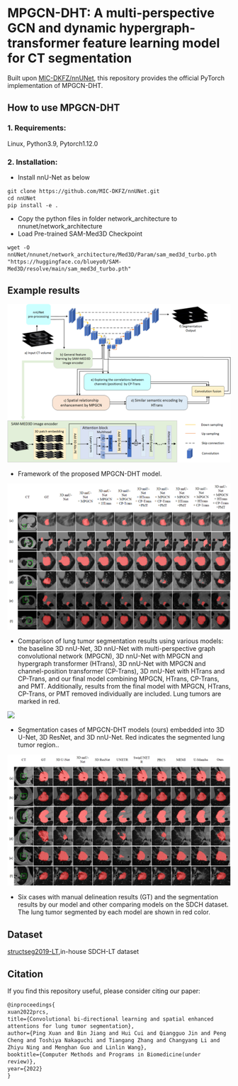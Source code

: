 # MPGCN-DHT: A multi-perspective GCN and dynamic hypergraph-transformer feature learning model for CT segmentation
Built upon [MIC-DKFZ/nnUNet](https://github.com/MIC-DKFZ/nnUNet), this repository provides the official PyTorch implementation of MPGCN-DHT.

## How to use MPGCN-DHT
### 1. Requirements:
Linux, Python3.9, Pytorch1.12.0
### 2. Installation:
* Install nnU-Net as below
```
git clone https://github.com/MIC-DKFZ/nnUNet.git
cd nnUNet
pip install -e .
```

* Copy the python files in folder network_architecture to nnunet/network_architecture
* Load Pre-trained SAM-Med3D Checkpoint
```
wget -O nnUNet/nnunet/network_architecture/Med3D/Param/sam_med3d_turbo.pth "https://huggingface.co/blueyo0/SAM-Med3D/resolve/main/sam_med3d_turbo.pth"
```
## Example results  
![](results/MPGCN-DHT.png)
- Framework of the proposed MPGCN-DHT model.

![](results/Ablation_studies_StructSeg2019-LT.png)
- Comparison of lung tumor segmentation results using various models: the baseline 3D nnU-Net, 3D nnU-Net with multi-perspective graph convolutional network (MPGCN), 3D nnU-Net with MPGCN and hypergraph transformer (HTrans), 3D nnU-Net with MPGCN and channel-position transformer (CP-Trans), 3D nnU-Net with HTrans and CP-Trans, and our final model combining MPGCN, HTrans, CP-Trans, and PMT. Additionally, results from the final model with MPGCN, HTrans, CP-Trans, or PMT removed individually are included. Lung tumors are marked in red.

![](results/Investigation_of_different_segmentation_backbones_StructSeg2019-LT.png)
- Segmentation cases of MPGCN-DHT models (ours) embedded into 3D U-Net, 3D ResNet, and 3D nnU-Net. Red indicates the segmented lung tumor region..

![](results/Comparison_with_other_state-of-the-art_methods_SDCH.png)
- Six cases with manual delineation results (GT) and the segmentation results by our model and other comparing models on the SDCH dataset. The lung tumor segmented by each model are shown in red color.

## Dataset
[structseg2019-LT](https://structseg2019.grand-challenge.org/Home/),in-house SDCH-LT dataset

## Citation
If you find this repository useful, please consider citing our paper:
```
@inproceedings{
xuan2022prcs,
title={Convolutional bi-directional learning and spatial enhanced attentions for lung tumor segmentation},
author={Ping Xuan and Bin Jiang and Hui Cui and Qiangguo Jin and Peng Cheng and Toshiya Nakaguchi and Tiangang Zhang and Changyang Li and Zhiyu Ning and Menghan Guo and Linlin Wang},
booktitle={Computer Methods and Programs in Biomedicine(under review)},
year={2022}
}
```
